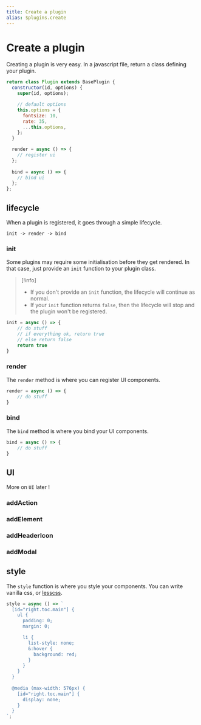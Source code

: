 ```yaml
---
title: Create a plugin
alias: $plugins.create
---
```

# Create a plugin

Creating a plugin is very easy. In a javascript file, return a class defining your plugin.

```js
return class Plugin extends BasePlugin {
  constructor(id, options) {
    super(id, options);

	// default options
    this.options = {
      fontsize: 10,
      rate: 35,
      ...this.options,
    };
  }

  render = async () => {
    // register ui
  };
  
  bind = async () => {
    // bind ui
  };
};
```

## lifecycle

When a plugin is registered, it goes through a simple lifecycle.

```
init -> render -> bind
```


### init

Some plugins may require some initialisation before they get rendered. In that case, just provide an `init` function to your plugin class.

> [!info]
> - If you don't provide an `init` function, the lifecycle will continue as normal.
> - If your `init` function returns `false`, then the lifecycle will stop and the plugin won't be registered.

```js
init = async () => {
	// do stuff
	// if everything ok, return true
	// else return false
	return true
}
```


### render

The `render` method is where you can register UI components.

```js
render = async () => {
	// do stuff
}
```


### bind

The `bind` method is where you bind your UI components.

```js
bind = async () => {
	// do stuff
}
```


## UI

More on `UI` later !

### addAction

### addElement

### addHeaderIcon

### addModal


## style

The `style` function is where you style your components. You can write vanilla css, or [lesscss](https://lesscss.org/).

```js
style = async () => `
  [id="right.toc.main"] {
    ul {
      padding: 0;
      margin: 0;

      li {
        list-style: none;
        &:hover {
          background: red;
        }
      }
    }
  }
 
  @media (max-width: 576px) {
    [id="right.toc.main"] {
      display: none;
    }
  }
`;
```